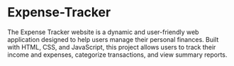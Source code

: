 # Expense-Tracker
The Expense Tracker website is a dynamic and user-friendly web application designed to help users manage their personal finances. Built with HTML, CSS, and JavaScript, this project allows users to track their income and expenses, categorize transactions, and view summary reports. 
